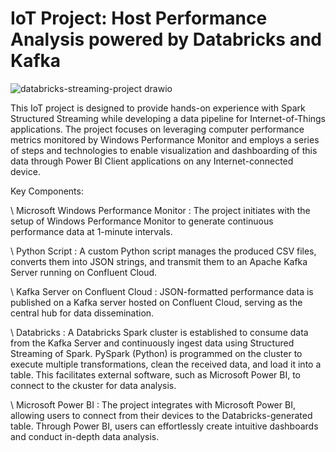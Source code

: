 # IoT Project: Host Performance Analysis powered by Databricks and Kafka

![databricks-streaming-project drawio](https://github.com/FlorentineDev/IoT-powered-PerformanceMonitor/assets/16971296/34d111fe-1cb2-44e2-911c-d91af8d9c18d)

This IoT project is designed to provide hands-on experience with Spark Structured Streaming while developing a data pipeline for Internet-of-Things applications. The project focuses on leveraging computer performance metrics monitored by Windows Performance Monitor and employs a series of steps and technologies to enable visualization and dashboarding of this data through Power BI Client applications on any Internet-connected device.

Key Components:

\ Microsoft Windows Performance Monitor : The project initiates with the setup of Windows Performance Monitor to generate continuous performance data at 1-minute intervals.

\ Python Script : A custom Python script manages the produced CSV files, converts them into JSON strings, and transmit them to an Apache Kafka Server running on Confluent Cloud.

\ Kafka Server on Confluent Cloud : JSON-formatted performance data is published on a Kafka server hosted on Confluent Cloud, serving as the central hub for data dissemination.

\ Databricks : A Databricks Spark cluster is established to consume data from the Kafka Server and continuously ingest data using Structured Streaming of Spark. PySpark (Python) is programmed on the cluster to execute multiple transformations, clean the received data, and load it into a table. This facilitates external software, such as Microsoft Power BI, to connect to the ckuster for data analysis.

\ Microsoft Power BI : The project integrates with Microsoft Power BI, allowing users to connect from their devices to the Databricks-generated table. Through Power BI, users can effortlessly create intuitive dashboards and conduct in-depth data analysis.
